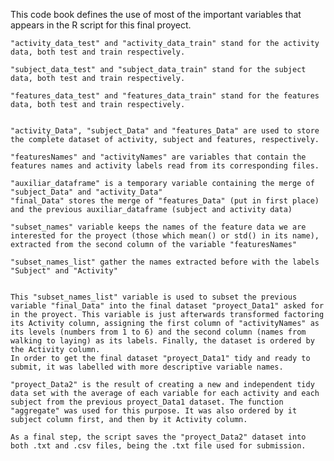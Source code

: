 This code book defines the use of most of the important variables that appears in the R script for this final proyect.


	"activity_data_test" and "activity_data_train" stand for the activity data, both test and train respectively.

	"subject_data_test" and "subject_data_train" stand for the subject data, both test and train respectively.

	"features_data_test" and "features_data_train" stand for the features data, both test and train respectively.


	"activity_Data", "subject_Data" and "features_Data" are used to store the complete dataset of activity, subject and features, respectively.

	"featuresNames" and "activityNames" are variables that contain the features names and activity labels read from its corresponding files.

	"auxiliar_dataframe" is a temporary variable containing the merge of "subject_Data" and "activity_Data"
	"final_Data" stores the merge of "features_Data" (put in first place) and the previous auxiliar_dataframe (subject and activity data)

	"subset_names" variable keeps the names of the feature data we are interested for the proyect (those which mean() or std() in its name), extracted from the second column of the variable "featuresNames"

	"subset_names_list" gather the names extracted before with the labels "Subject" and "Activity"

	
	This "subset_names_list" variable is used to subset the previous variable "final_Data" into the final dataset "proyect_Data1" asked for in the proyect. This variable is just afterwards transformed factoring its Activity column, assigning the first column of "activityNames" as its levels (numbers from 1 to 6) and the second column (names from walking to laying) as its labels. Finally, the dataset is ordered by the Activity column.
	In order to get the final dataset "proyect_Data1" tidy and ready to submit, it was labelled with more descriptive variable names.

	"proyect_Data2" is the result of creating a new and independent tidy data set with the average of each variable for each activity and each subject from the previous proyect_Data1 dataset. The function "aggregate" was used for this purpose. It was also ordered by it subject column first, and then by it Activity column.

	As a final step, the script saves the "proyect_Data2" dataset into both .txt and .csv files, being the .txt file used for submission.
